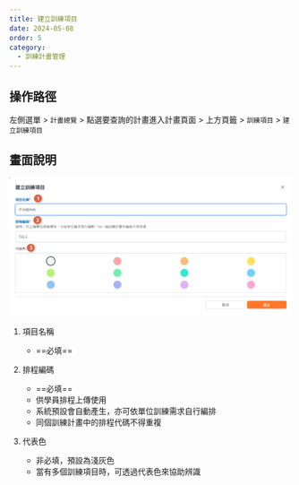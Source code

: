 ```yaml
---
title: 建立訓練項目
date: 2024-05-08
order: 5
category:
  - 訓練計畫管理
---
```


## 操作路徑

左側選單 > ```計畫總覽``` > 點選要查詢的計畫進入計畫頁面 > 上方頁籤 > ```訓練項目``` > ```建立訓練項目```

## 畫面說明

![建立訓練項目畫面](images/create-program-item-1.png)

1. 項目名稱
   - ==必填==

2. 排程編碼
   - ==必填==
   - 供學員排程上傳使用
   - 系統預設會自動產生，亦可依單位訓練需求自行編排
   - 同個訓練計畫中的排程代碼不得重複

3. 代表色
    - 非必填，預設為淺灰色
    - 當有多個訓練項目時，可透過代表色來協助辨識
